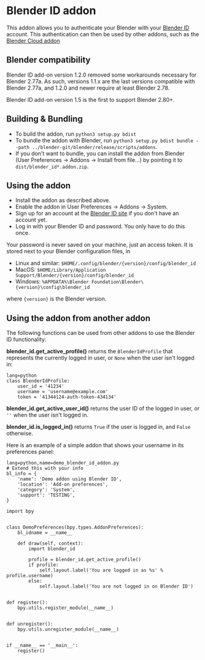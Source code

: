 Blender ID addon
================

This addon allows you to authenticate your Blender with your
[Blender ID](https://www.blender.org/id/) account. This authentication
can then be used by other addons, such as the
[Blender Cloud addon](https://developer.blender.org/diffusion/BCA/)

Blender compatibility
---------------------

Blender ID add-on version 1.2.0 removed some workarounds necessary for
Blender 2.77a. As such, versions 1.1.x are the last versions compatible with
Blender 2.77a, and 1.2.0 and newer require at least Blender 2.78.

Blender ID add-on version 1.5 is the first to support Blender 2.80+.


Building & Bundling
-------------------

* To build the addon, run `python3 setup.py bdist`
* To bundle the addon with Blender, run `python3 setup.py bdist bundle --path
  ../blender-git/blender/release/scripts/addons`.
* If you don't want to bundle, you can install the addon from Blender
  (User Preferences → Addons → Install from file...) by pointing it to
  `dist/blender_id*.addon.zip`.


Using the addon
---------------

* Install the addon as described above.
* Enable the addon in User Preferences → Addons → System.
* Sign up for an account at the
  [Blender ID site](https://www.blender.org/id/) if you don't have an
  account yet.
* Log in with your Blender ID and password. You only have to do this
  once.

Your password is never saved on your machine, just an access token. It
is stored next to your Blender configuration files, in

* Linux and similar: `$HOME/.config/blender/{version}/config/blender_id`
* MacOS: `$HOME/Library/Application Support/Blender/{version}/config/blender_id`
* Windows: `%APPDATA%\Blender Foundation\Blender\{version}\config\blender_id`

where `{version}` is the Blender version.


Using the addon from another addon
----------------------------------

The following functions can be used from other addons to use the Blender
ID functionality:

**blender_id.get_active_profile()** returns the `BlenderIdProfile` that
represents the currently logged in user, or `None` when the user isn't
logged in:

    lang=python
    class BlenderIdProfile:
        user_id = '41234'
        username = 'username@example.com'
        token = '41344124-auth-token-434134'


**blender_id.get_active_user_id()** returns the user ID of the logged
in user, or `''` when the user isn't logged in.

**blender_id.is_logged_in()** returns `True` if the user is logged
in, and `False` otherwise.


Here is an example of a simple addon that shows your username in its
preferences panel:

    lang=python,name=demo_blender_id_addon.py
    # Extend this with your info
    bl_info = {
        'name': 'Demo addon using Blender ID',
        'location': 'Add-on preferences',
        'category': 'System',
        'support': 'TESTING',
    }

    import bpy


    class DemoPreferences(bpy.types.AddonPreferences):
        bl_idname = __name__

        def draw(self, context):
            import blender_id

            profile = blender_id.get_active_profile()
            if profile:
                self.layout.label('You are logged in as %s' % profile.username)
            else:
                self.layout.label('You are not logged in on Blender ID')


    def register():
        bpy.utils.register_module(__name__)


    def unregister():
        bpy.utils.unregister_module(__name__)


    if __name__ == '__main__':
        register()
